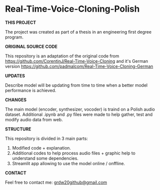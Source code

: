 # Real-Time-Voice-Cloning-Polish

**THIS PROJECT**

The project was created as part of a thesis in an engineering first degree program.

****ORIGINAL SOURCE CODE****

This repository is an adaptation of the original code from https://github.com/CorentinJ/Real-Time-Voice-Cloning and it's German version https://github.com/padmalcom/Real-Time-Voice-Cloning-German

**UPDATES**

Describe model will be updating from time to time when a better model performance is achieved. 

**CHANGES**

The main model (encoder, synthesizer, vocoder) is traind on a Polish audio dataset. Additional .ipynb and .py files were made to help gather, test and modify audio data from web.

**STRUCTURE**

This repository is divided in 3 main parts:
1. Modified code + explanation.
2. Additional codes to help process audio files + graphic help to understand some dependencies.
3. Streamlit app allowing to use the model online / onffline.

**CONTACT**

Feel free to contact me: grdw20github@gmail.com


